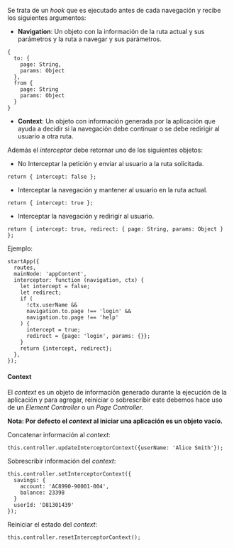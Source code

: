 Se trata de un *hook* que es ejecutado antes de cada navegación y recibe los siguientes argumentos:

- **Navigation**: Un objeto con la información de la ruta actual y sus parámetros y la ruta a navegar y sus parámetros.

```
{
  to: {
    page: String,
    params: Object
  },
  from {
    page: String
    params: Object
  }
}
```

- **Context**: Un objeto con información generada por la aplicación que ayuda a decidir si la navegación debe continuar o se debe redirigir al usuario a otra ruta.

Además el *interceptor* debe retornar uno de los siguientes objetos:

- No Interceptar la petición y enviar al usuario a la ruta solicitada.

```
return { intercept: false };
```

- Interceptar la navegación y mantener al usuario en la ruta actual.

```
return { intercept: true };
```

- Interceptar la navegación y redirigir al usuario.

```
return { intercept: true, redirect: { page: String, params: Object } };
```

Ejemplo:

```
startApp({
  routes,
  mainNode: 'appContent',
  interceptor: function (navigation, ctx) {
    let intercept = false;
    let redirect;
    if (
      !ctx.userName &&
      navigation.to.page !== 'login' &&
      navigation.to.page !== 'help'
    ) {
      intercept = true;
      redirect = {page: 'login', params: {}};
    }
    return {intercept, redirect};
  },
});
```
#### Context

El *context* es un objeto de información generado durante la ejecución de la aplicación y para agregar, reiniciar o sobrescribir este debemos hace uso de un *Element Controller* o un *Page Controller*.

**Nota: Por defecto el *context* al iniciar una aplicación es un objeto vacío.**

Concatenar información al *context*:

```
this.controller.updateInterceptorContext({userName: 'Alice Smith'});
```

Sobrescribir información del *context*:

```
this.controller.setInterceptorContext({
  savings: {
    account: 'AC8990-90001-004',
    balance: 23398
  }
  userId: 'D81301439'
});
```

Reiniciar el estado del *context*:

```
this.controller.resetInterceptorContext();
```